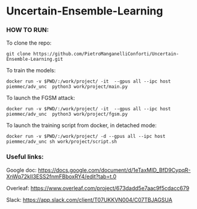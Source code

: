 # Uncertain-Ensemble-Learning

### HOW TO RUN:

To clone the repo:
```
git clone https://github.com/PietroManganelliConforti/Uncertain-Ensemble-Learning.git
```
To train the models:
```
docker run -v $PWD/:/work/project/ -it  --gpus all --ipc host piemmec/adv_unc  python3 work/project/main.py
```
To launch the FGSM attack:
```
docker run -v $PWD/:/work/project/ -it  --gpus all --ipc host piemmec/adv_unc  python3 work/project/fgsm.py
```
To launch the training script from docker, in detached mode:
```
docker run -v $PWD/:/work/project/ -d --gpus all --ipc host piemmec/adv_unc sh work/project/script.sh
```

### Useful links:

Google doc: https://docs.google.com/document/d/1eTaxMID_BfD9CypqR-XnWq72kII3ESS2fnmFBboxRY4/edit?tab=t.0

Overleaf: https://www.overleaf.com/project/673dadd5e7aac9f5cdacc679

Slack: https://app.slack.com/client/T07UKKVN004/C07TBJAGSUA

